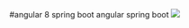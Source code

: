#angular 8 spring boot
angular spring boot
<img style="-webkit-user-select: none;margin: auto;" src="https://fiverr-res.cloudinary.com/images/t_main1,q_auto,f_auto/gigs/110945739/original/1a645e2769251a8d8fd21ba01a9c1f0e711db898/build-a-website-with-spring-boot-and-angular.png">
